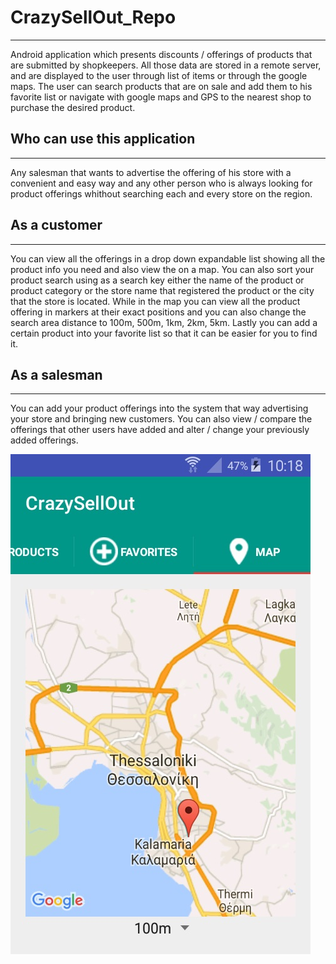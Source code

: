 # CrazySellOut_Repo
***
Android application which presents discounts / offerings of products that are submitted by shopkeepers.
All those data are stored in a remote server, and are displayed to the user through list of items or through the google maps.
The user can search products that are on sale and add them to his favorite list or navigate with google maps and GPS to the
nearest shop to purchase the desired product.


## Who can use this application
***
Any salesman that wants to advertise the offering of his store with a convenient and easy way and any other person who is always looking for product offerings whithout searching each and every store on the region. 


## As a customer
***
You can view all the offerings in a drop down expandable list showing all the product info you need and also view the on a map. You can also sort your product search using as a search key either the name of the product or product category or the store name that registered the product or the city that the store is located. While in the map you can view all the product offering in markers at their exact positions and you can also change the search area distance to 100m, 500m, 1km, 2km, 5km. Lastly you can add a certain product into your favorite list so that it can be easier for you to find it.


## As a salesman
***
You can add your product offerings into the system that way advertising your store and bringing new customers. You can also view / compare the offerings that other users have added and alter / change your previously added offerings.

 
![](https://github.com/AlcatrazGR/CrazySellOut_Repo/blob/master/CrazySellOut/CrazySellOut%20Application%20Images/device-2016-03-09-101826.jpg) 